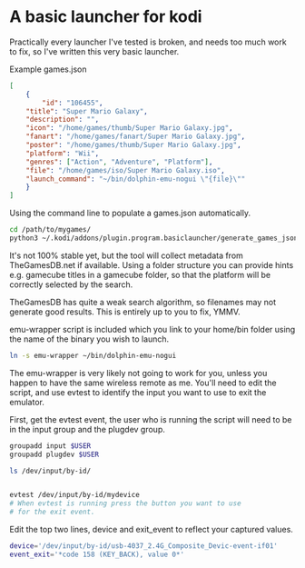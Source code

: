 # A basic launcher for kodi

Practically every launcher I've tested is broken, and needs too much work to fix, so I've written this very basic launcher.

Example games.json
```json
[
	{
		"id": "106455",
    "title": "Super Mario Galaxy",
    "description": "",
    "icon": "/home/games/thumb/Super Mario Galaxy.jpg",
    "fanart": "/home/games/fanart/Super Mario Galaxy.jpg",
    "poster": "/home/games/thumb/Super Mario Galaxy.jpg",
    "platform": "Wii",
    "genres": ["Action", "Adventure", "Platform"],
    "file": "/home/games/iso/Super Mario Galaxy.iso",
    "launch_command": "~/bin/dolphin-emu-nogui \"{file}\""
	}
]
```

Using the command line to populate a games.json automatically.

```bash
cd /path/to/mygames/
python3 ~/.kodi/addons/plugin.program.basiclauncher/generate_games_json.py
```

It's not 100% stable yet, but the tool will collect metadata from TheGamesDB.net if available. Using a folder structure you can provide
hints e.g. gamecube titles in a gamecube folder, so that the platform
will be correctly selected by the search.

TheGamesDB has quite a weak search algorithm, so filenames may not
generate good results. This is entirely up to you to fix, YMMV.

emu-wrapper script is included which you link to your home/bin folder
using the name of the binary you wish to launch.

```bash
ln -s emu-wrapper ~/bin/dolphin-emu-nogui
```

The emu-wrapper is very likely not going to work for you, unless you happen to have the same wireless remote as me. You'll need to edit the
script, and use evtest to identify the input you want to use to exit
the emulator.

First, get the evtest event, the user who is running the script will
need to be in the input group and the plugdev group.

```bash
groupadd input $USER
groupadd plugdev $USER
```

```bash
ls /dev/input/by-id/


evtest /dev/input/by-id/mydevice
# When evtest is running press the button you want to use
# for the exit event.
```


Edit the top two lines, device and exit_event to reflect your captured
values. 
```bash
device='/dev/input/by-id/usb-4037_2.4G_Composite_Devic-event-if01'
event_exit='*code 158 (KEY_BACK), value 0*'
```
